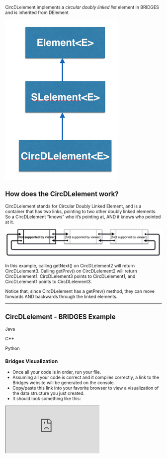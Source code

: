CircDLelement<E> implements a _circular doubly linked list_ element in BRIDGES and is inherited from DElement<E>

  ![](./images/circ_dle.png)


  ## How does the CircDLelement<E> work?

  CircDLelement<E> stands for Circular Doubly Linked Element, and is a container that has two links, pointing to two other doubly linked elements. So a CircDLelement<E> “knows” who it’s pointing at, AND it knows who pointed at it.

  ![](./images/svg/cdl.svg)

  In this example, calling getNext() on CircDLelement2 will return CircDLelement3. Calling getPrev() on CircDLelement2 will return CircDLelement1. CircDLelement3 points to CircDLelement1, and CircDLelement1 points to CircDLelement3.

  Notice that, since CircDLelement<E> has a getPrev() method, they can move forwards AND backwards through the linked elements.

  - - -

  ## CircDLelement - BRIDGES Example

  Java

  C++

  Python

  ### Bridges Visualization

  -   Once all your code is in order, run your file.
  -   Assuming all your code is correct and it compiles correctly, a link to the Bridges website will be generated on the console.
  -   Copy/paste this link into your favorite browser to view a visualization of the data structure you just created.
  -   It should look something like this:

  <iframe src="https://bridges-cs.herokuapp.com/assignments/106/bridges_public">

  Well done! You’ve just created your doubly linked circular list!